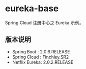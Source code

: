 # eureka-base
Spring Cloud 注册中心之 Eureka 示例。

## 版本说明
* Spring Boot : 2.0.6.RELEASE
* Spring Cloud : Finchley.SR2
* Netflix Eureka: 2.0.2.RELEASE
